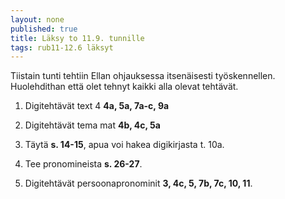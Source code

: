```yaml
---
layout: none
published: true
title: Läksy to 11.9. tunnille
tags: rub11-12.6 läksyt
---
```

Tiistain tunti tehtiin Ellan ohjauksessa itsenäisesti työskennellen. Huolehdithan että olet tehnyt kaikki alla olevat tehtävät.

1. Digitehtävät text 4 **4a, 5a, 7a-c, 9a**

2. Digitehtävät tema mat **4b, 4c, 5a**

3. Täytä **s. 14-15**, apua voi hakea digikirjasta t. 10a.

4. Tee pronomineista **s. 26-27**.

5. Digitehtävät persoonapronominit **3, 4c, 5, 7b, 7c, 10, 11**.